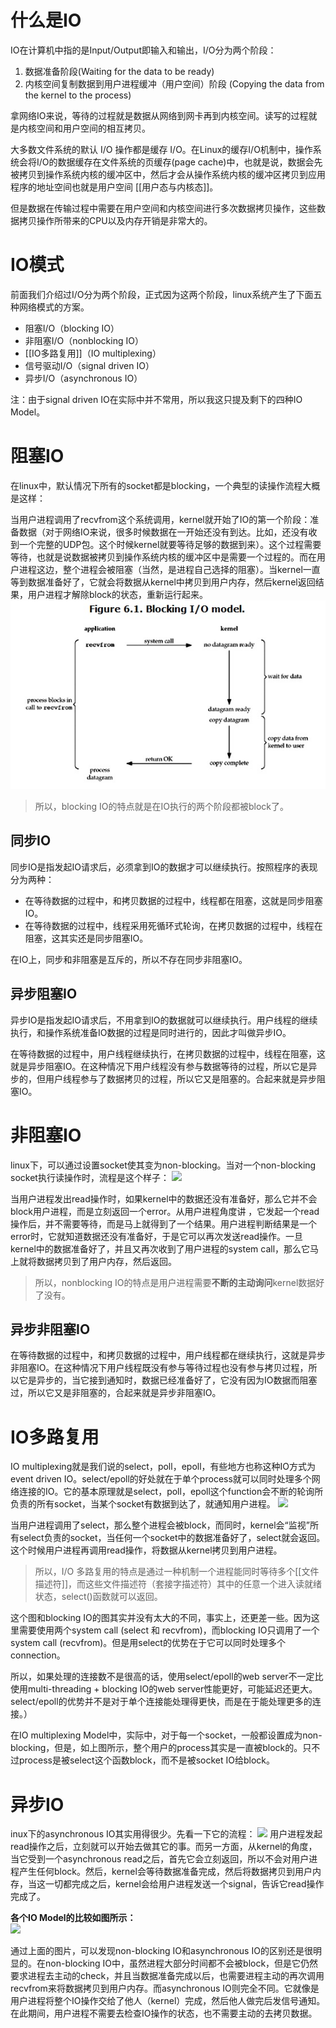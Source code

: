 # 什么是IO
IO在计算机中指的是Input/Output即输入和输出，I/O分为两个阶段：
1. 数据准备阶段(Waiting for the data to be ready)  
2. 内核空间复制数据到用户进程缓冲（用户空间）阶段 (Copying the data from the kernel to the process)

拿网络IO来说，等待的过程就是数据从网络到网卡再到内核空间。读写的过程就是内核空间和用户空间的相互拷贝。

大多数文件系统的默认 I/O 操作都是缓存 I/O。在Linux的缓存I/O机制中，操作系统会将I/O的数据缓存在文件系统的页缓存(page cache)中，也就是说，数据会先被拷贝到操作系统内核的缓冲区中，然后才会从操作系统内核的缓冲区拷贝到应用程序的地址空间也就是用户空间 [[用户态与内核态]]。

但是数据在传输过程中需要在用户空间和内核空间进行多次数据拷贝操作，这些数据拷贝操作所带来的CPU以及内存开销是非常大的。

# IO模式
前面我们介绍过I/O分为两个阶段，正式因为这两个阶段，linux系统产生了下面五种网络模式的方案。  
- 阻塞I/O（blocking IO）  
- 非阻塞I/O（nonblocking IO）  
- [[IO多路复用]]（IO multiplexing）  
- 信号驱动I/O（signal driven IO）  
- 异步I/O（asynchronous IO）

注：由于signal driven IO在实际中并不常用，所以我这只提及剩下的四种IO Model。

# 阻塞IO
在linux中，默认情况下所有的socket都是blocking，一个典型的读操作流程大概是这样：

当用户进程调用了recvfrom这个系统调用，kernel就开始了IO的第一个阶段：准备数据（对于网络IO来说，很多时候数据在一开始还没有到达。比如，还没有收到一个完整的UDP包。这个时候kernel就要等待足够的数据到来）。这个过程需要等待，也就是说数据被拷贝到操作系统内核的缓冲区中是需要一个过程的。而在用户进程这边，整个进程会被阻塞（当然，是进程自己选择的阻塞）。当kernel一直等到数据准备好了，它就会将数据从kernel中拷贝到用户内存，然后kernel返回结果，用户进程才解除block的状态，重新运行起来。
![](img/blockingio.png)
> 所以，blocking IO的特点就是在IO执行的两个阶段都被block了。

## 同步IO
同步IO是指发起IO请求后，必须拿到IO的数据才可以继续执行。按照程序的表现分为两种：
- 在等待数据的过程中，和拷贝数据的过程中，线程都在阻塞，这就是同步阻塞IO。
- 在等待数据的过程中，线程采用死循环式轮询，在拷贝数据的过程中，线程在阻塞，这其实还是同步阻塞IO。

在IO上，同步和非阻塞是互斥的，所以不存在同步非阻塞IO。

## 异步阻塞IO
异步IO是指发起IO请求后，不用拿到IO的数据就可以继续执行。用户线程的继续执行，和操作系统准备IO数据的过程是同时进行的，因此才叫做异步IO。

在等待数据的过程中，用户线程继续执行，在拷贝数据的过程中，线程在阻塞，这就是异步阻塞IO。在这种情况下用户线程没有参与数据等待的过程，所以它是异步的，但用户线程参与了数据拷贝的过程，所以它又是阻塞的。合起来就是异步阻塞IO。

# 非阻塞IO
linux下，可以通过设置socket使其变为non-blocking。当对一个non-blocking socket执行读操作时，流程是这个样子：
![](https://tva1.sinaimg.cn/large/008eGmZEly1gn9cdtcy29j30gr0993z8.jpg)

当用户进程发出read操作时，如果kernel中的数据还没有准备好，那么它并不会block用户进程，而是立刻返回一个error。从用户进程角度讲 ，它发起一个read操作后，并不需要等待，而是马上就得到了一个结果。用户进程判断结果是一个error时，它就知道数据还没有准备好，于是它可以再次发送read操作。一旦kernel中的数据准备好了，并且又再次收到了用户进程的system call，那么它马上就将数据拷贝到了用户内存，然后返回。

> 所以，nonblocking IO的特点是用户进程需要**不断的主动询问**kernel数据好了没有。

## 异步非阻塞IO
在等待数据的过程中，和拷贝数据的过程中，用户线程都在继续执行，这就是异步非阻塞IO。在这种情况下用户线程既没有参与等待过程也没有参与拷贝过程，所以它是异步的，当它接到通知时，数据已经准备好了，它没有因为IO数据而阻塞过，所以它又是非阻塞的，合起来就是异步非阻塞IO。

# IO多路复用
IO multiplexing就是我们说的select，poll，epoll，有些地方也称这种IO方式为event driven IO。select/epoll的好处就在于单个process就可以同时处理多个网络连接的IO。它的基本原理就是select，poll，epoll这个function会不断的轮询所负责的所有socket，当某个socket有数据到达了，就通知用户进程。
![](https://tva1.sinaimg.cn/large/008eGmZEly1gn9chut38fj30gx092aao.jpg)

当用户进程调用了select，那么整个进程会被block，而同时，kernel会“监视”所有select负责的socket，当任何一个socket中的数据准备好了，select就会返回。这个时候用户进程再调用read操作，将数据从kernel拷贝到用户进程。

> 所以，I/O 多路复用的特点是通过一种机制一个进程能同时等待多个[[文件描述符]]，而这些文件描述符（套接字描述符）其中的任意一个进入读就绪状态，select()函数就可以返回。

这个图和blocking IO的图其实并没有太大的不同，事实上，还更差一些。因为这里需要使用两个system call (select 和 recvfrom)，而blocking IO只调用了一个system call (recvfrom)。但是用select的优势在于它可以同时处理多个connection。

所以，如果处理的连接数不是很高的话，使用select/epoll的web server不一定比使用multi-threading + blocking IO的web server性能更好，可能延迟还更大。select/epoll的优势并不是对于单个连接能处理得更快，而是在于能处理更多的连接。）

在IO multiplexing Model中，实际中，对于每一个socket，一般都设置成为non-blocking，但是，如上图所示，整个用户的process其实是一直被block的。只不过process是被select这个函数block，而不是被socket IO给block。

# 异步IO
inux下的asynchronous IO其实用得很少。先看一下它的流程：
![](https://tva1.sinaimg.cn/large/008eGmZEly1gn9cjpdhtij30fw090wey.jpg)
用户进程发起read操作之后，立刻就可以开始去做其它的事。而另一方面，从kernel的角度，当它受到一个asynchronous read之后，首先它会立刻返回，所以不会对用户进程产生任何block。然后，kernel会等待数据准备完成，然后将数据拷贝到用户内存，当这一切都完成之后，kernel会给用户进程发送一个signal，告诉它read操作完成了。

**各个IO Model的比较如图所示：**  
![](https://tva1.sinaimg.cn/large/008eGmZEly1gn9cqxvmfwj30h2093q3s.jpg)

通过上面的图片，可以发现non-blocking IO和asynchronous IO的区别还是很明显的。在non-blocking IO中，虽然进程大部分时间都不会被block，但是它仍然要求进程去主动的check，并且当数据准备完成以后，也需要进程主动的再次调用recvfrom来将数据拷贝到用户内存。而asynchronous IO则完全不同。它就像是用户进程将整个IO操作交给了他人（kernel）完成，然后他人做完后发信号通知。在此期间，用户进程不需要去检查IO操作的状态，也不需要主动的去拷贝数据。